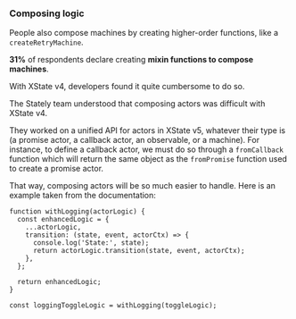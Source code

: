 ### Composing logic

People also compose machines by creating higher-order functions, like a `createRetryMachine`.

**31%** of respondents declare creating **mixin functions to compose machines**.

With XState v4, developers found it quite cumbersome to do so.

The Stately team understood that composing actors was difficult with XState v4.

They worked on a unified API for actors in XState v5, whatever their type is (a promise actor, a callback actor, an observable, or a machine). For instance, to define a callback actor, we must do so through a `fromCallback` function which will return the same object as the `fromPromise` function used to create a promise actor.

That way, composing actors will be so much easier to handle. Here is an example taken from the documentation:

```tsx
function withLogging(actorLogic) {
  const enhancedLogic = {
    ...actorLogic,
    transition: (state, event, actorCtx) => {
      console.log('State:', state);
      return actorLogic.transition(state, event, actorCtx);
    },
  };

  return enhancedLogic;
}

const loggingToggleLogic = withLogging(toggleLogic);
```
